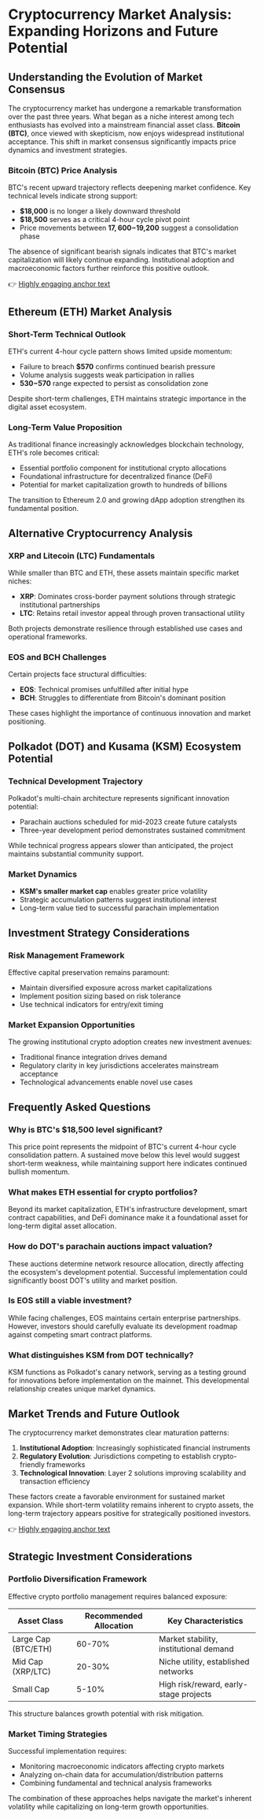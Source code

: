 # Cryptocurrency Market Analysis: Expanding Horizons and Future Potential  

## Understanding the Evolution of Market Consensus  

The cryptocurrency market has undergone a remarkable transformation over the past three years. What began as a niche interest among tech enthusiasts has evolved into a mainstream financial asset class. **Bitcoin (BTC)**, once viewed with skepticism, now enjoys widespread institutional acceptance. This shift in market consensus significantly impacts price dynamics and investment strategies.  

### Bitcoin (BTC) Price Analysis  

BTC's recent upward trajectory reflects deepening market confidence. Key technical levels indicate strong support:  
- **$18,000** is no longer a likely downward threshold  
- **$18,500** serves as a critical 4-hour cycle pivot point  
- Price movements between **$17,600-$19,200** suggest a consolidation phase  

The absence of significant bearish signals indicates that BTC's market capitalization will likely continue expanding. Institutional adoption and macroeconomic factors further reinforce this positive outlook.  

👉 [Highly engaging anchor text](https://bit.ly/okx-bonus)  

## Ethereum (ETH) Market Analysis  

### Short-Term Technical Outlook  

ETH's current 4-hour cycle pattern shows limited upside momentum:  
- Failure to breach **$570** confirms continued bearish pressure  
- Volume analysis suggests weak participation in rallies  
- **$530-$570** range expected to persist as consolidation zone  

Despite short-term challenges, ETH maintains strategic importance in the digital asset ecosystem.  

### Long-Term Value Proposition  

As traditional finance increasingly acknowledges blockchain technology, ETH's role becomes critical:  
- Essential portfolio component for institutional crypto allocations  
- Foundational infrastructure for decentralized finance (DeFi)  
- Potential for market capitalization growth to hundreds of billions  

The transition to Ethereum 2.0 and growing dApp adoption strengthen its fundamental position.  

## Alternative Cryptocurrency Analysis  

### XRP and Litecoin (LTC) Fundamentals  

While smaller than BTC and ETH, these assets maintain specific market niches:  
- **XRP**: Dominates cross-border payment solutions through strategic institutional partnerships  
- **LTC**: Retains retail investor appeal through proven transactional utility  

Both projects demonstrate resilience through established use cases and operational frameworks.  

### EOS and BCH Challenges  

Certain projects face structural difficulties:  
- **EOS**: Technical promises unfulfilled after initial hype  
- **BCH**: Struggles to differentiate from Bitcoin's dominant position  

These cases highlight the importance of continuous innovation and market positioning.  

## Polkadot (DOT) and Kusama (KSM) Ecosystem Potential  

### Technical Development Trajectory  

Polkadot's multi-chain architecture represents significant innovation potential:  
- Parachain auctions scheduled for mid-2023 create future catalysts  
- Three-year development period demonstrates sustained commitment  

While technical progress appears slower than anticipated, the project maintains substantial community support.  

### Market Dynamics  

- **KSM's smaller market cap** enables greater price volatility  
- Strategic accumulation patterns suggest institutional interest  
- Long-term value tied to successful parachain implementation  

## Investment Strategy Considerations  

### Risk Management Framework  

Effective capital preservation remains paramount:  
- Maintain diversified exposure across market capitalizations  
- Implement position sizing based on risk tolerance  
- Use technical indicators for entry/exit timing  

### Market Expansion Opportunities  

The growing institutional crypto adoption creates new investment avenues:  
- Traditional finance integration drives demand  
- Regulatory clarity in key jurisdictions accelerates mainstream acceptance  
- Technological advancements enable novel use cases  

## Frequently Asked Questions  

### Why is BTC's $18,500 level significant?  
This price point represents the midpoint of BTC's current 4-hour cycle consolidation pattern. A sustained move below this level would suggest short-term weakness, while maintaining support here indicates continued bullish momentum.  

### What makes ETH essential for crypto portfolios?  
Beyond its market capitalization, ETH's infrastructure development, smart contract capabilities, and DeFi dominance make it a foundational asset for long-term digital asset allocation.  

### How do DOT's parachain auctions impact valuation?  
These auctions determine network resource allocation, directly affecting the ecosystem's development potential. Successful implementation could significantly boost DOT's utility and market position.  

### Is EOS still a viable investment?  
While facing challenges, EOS maintains certain enterprise partnerships. However, investors should carefully evaluate its development roadmap against competing smart contract platforms.  

### What distinguishes KSM from DOT technically?  
KSM functions as Polkadot's canary network, serving as a testing ground for innovations before implementation on the mainnet. This developmental relationship creates unique market dynamics.  

## Market Trends and Future Outlook  

The cryptocurrency market demonstrates clear maturation patterns:  
1. **Institutional Adoption**: Increasingly sophisticated financial instruments  
2. **Regulatory Evolution**: Jurisdictions competing to establish crypto-friendly frameworks  
3. **Technological Innovation**: Layer 2 solutions improving scalability and transaction efficiency  

These factors create a favorable environment for sustained market expansion. While short-term volatility remains inherent to crypto assets, the long-term trajectory appears positive for strategically positioned investors.  

👉 [Highly engaging anchor text](https://bit.ly/okx-bonus)  

## Strategic Investment Considerations  

### Portfolio Diversification Framework  

Effective crypto portfolio management requires balanced exposure:  

| Asset Class       | Recommended Allocation | Key Characteristics                |  
|-------------------|------------------------|------------------------------------|  
| Large Cap (BTC/ETH)| 60-70%                 | Market stability, institutional demand |  
| Mid Cap (XRP/LTC) | 20-30%                 | Niche utility, established networks |  
| Small Cap         | 5-10%                  | High risk/reward, early-stage projects |  

This structure balances growth potential with risk mitigation.  

### Market Timing Strategies  

Successful implementation requires:  
- Monitoring macroeconomic indicators affecting crypto markets  
- Analyzing on-chain data for accumulation/distribution patterns  
- Combining fundamental and technical analysis frameworks  

The combination of these approaches helps navigate the market's inherent volatility while capitalizing on long-term growth opportunities.